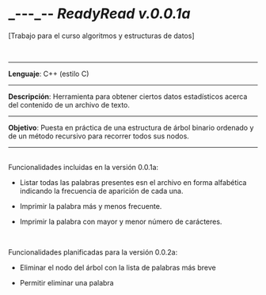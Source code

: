 \_---\_-- *ReadyRead v.0.0.1a* 
===
\[Trabajo para el curso algoritmos y estructuras de datos\]

<br>

---

**Lenguaje**: C++ (estilo C)

---

**Descripción**: Herramienta para obtener ciertos datos estadísticos acerca del 
contenido de un archivo de texto.

---

**Objetivo**: Puesta en práctica de una estructura de árbol binario ordenado y
de un método recursivo para recorrer todos sus nodos.

---

<br>
Funcionalidades incluidas en la versión 0.0.1a:

* Listar todas las palabras presentes esn el archivo en forma alfabética
 indicando la frecuencia de aparición de cada una.

* Imprimir la palabra más y menos frecuente.

* Imprimir la palabra con mayor y menor número de carácteres.

<br>

Funcionalidades planificadas para la versión 0.0.2a:

* Eliminar el nodo del árbol con la lista de palabras más breve

* Permitir eliminar una palabra  
